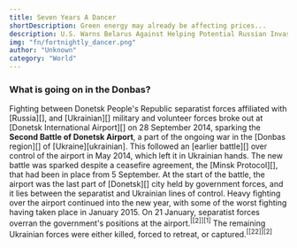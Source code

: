 ```yaml
---
title: Seven Years A Dancer
shortDescription: Green energy may already be affecting prices...
description: U.S. Warns Belarus Against Helping Potential Russian Invasion Of Ukraine
img: "fn/fortnightly_dancer.png"
author: "Unknown"
category: "World"
---
```


<!-- [Rubennaatje](/author/Rubennaatje) 27 April 2021, 21:11 -->

### What is going on in the Donbas?

Fighting between Donetsk People's Republic separatist forces affiliated
with [Russia][], and [Ukrainian][] military and volunteer forces broke
out at [Donetsk International Airport][] on 28 September 2014, sparking
the **Second Battle of Donetsk Airport**, a part of the ongoing war in
the [Donbas region][] of [Ukraine][ukrainian]. This followed an [earlier
battle][] over control of the airport in May 2014, which left it in
Ukrainian hands. The new battle was sparked despite a ceasefire
agreement, the [Minsk Protocol][], that had been in place from 5
September. At the start of the battle, the airport was the last part of
[Donetsk][] city held by government forces, and it lies between the
separatist and Ukrainian lines of control. Heavy fighting over the
airport continued into the new year, with some of the worst fighting
having taken place in January 2015. On 21 January, separatist forces
overran the government's positions at the airport.<sup>[\[2\]][1]</sup>
The remaining Ukrainian forces were either killed, forced to retreat, or
captured.<sup>[\[22\]][2]</sup>
